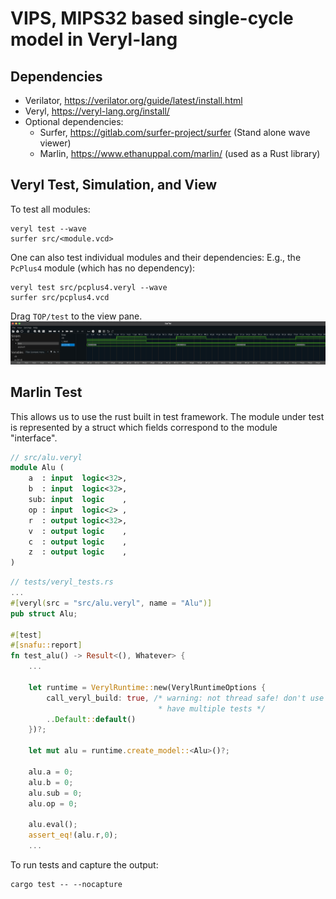 # VIPS, MIPS32 based single-cycle model in Veryl-lang

## Dependencies

- Verilator, https://verilator.org/guide/latest/install.html
- Veryl, https://veryl-lang.org/install/
- Optional dependencies:
  - Surfer, https://gitlab.com/surfer-project/surfer (Stand alone wave viewer)
  - Marlin, https://www.ethanuppal.com/marlin/ (used as a Rust library)

## Veryl Test, Simulation, and View 

To test all modules:
```shell
veryl test --wave
surfer src/<module.vcd>
```

One can also test individual modules and their dependencies:
E.g., the `PcPlus4` module (which has no dependency):

```shell
veryl test src/pcplus4.veryl --wave
surfer src/pcplus4.vcd
```

Drag `TOP/test` to the view pane.
![image](images/pc_plus4.png)

## Marlin Test

This allows us to use the rust built in test framework. The module under test is represented by a struct which fields correspond to the module "interface".

```sv
// src/alu.veryl
module Alu (
    a  : input  logic<32>,
    b  : input  logic<32>,
    sub: input  logic    ,
    op : input  logic<2> ,
    r  : output logic<32>,
    v  : output logic    ,
    c  : output logic    ,
    z  : output logic    ,
)
```

```rust
// tests/veryl_tests.rs
...
#[veryl(src = "src/alu.veryl", name = "Alu")]
pub struct Alu;

#[test]
#[snafu::report]
fn test_alu() -> Result<(), Whatever> {
    ...

    let runtime = VerylRuntime::new(VerylRuntimeOptions {
        call_veryl_build: true, /* warning: not thread safe! don't use if you
                                 * have multiple tests */
        ..Default::default()
    })?;

    let mut alu = runtime.create_model::<Alu>()?;

    alu.a = 0;
    alu.b = 0;
    alu.sub = 0;
    alu.op = 0;

    alu.eval();
    assert_eq!(alu.r,0); 
    ...
```

To run tests and capture the output:

```shell
cargo test -- --nocapture
```

##